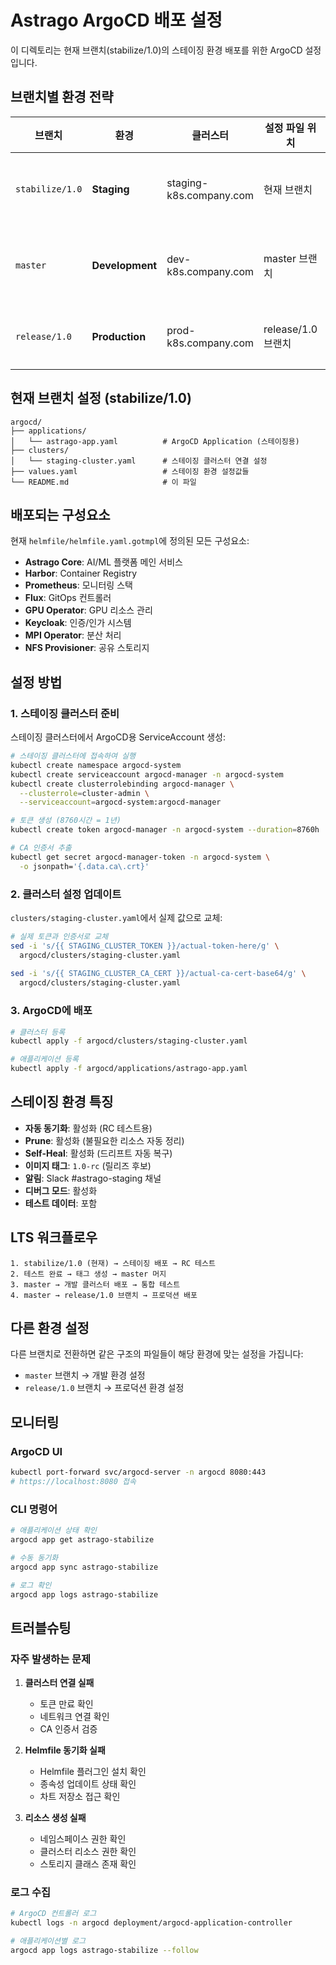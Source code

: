 # Astrago ArgoCD 배포 설정

이 디렉토리는 현재 브랜치(stabilize/1.0)의 스테이징 환경 배포를 위한 ArgoCD 설정입니다.

## 브랜치별 환경 전략

| 브랜치 | 환경 | 클러스터 | 설정 파일 위치 | 용도 |
|--------|------|----------|---------------|------|
| `stabilize/1.0` | **Staging** | staging-k8s.company.com | 현재 브랜치 | RC 테스트, QA |
| `master` | **Development** | dev-k8s.company.com | master 브랜치 | 통합 테스트 |
| `release/1.0` | **Production** | prod-k8s.company.com | release/1.0 브랜치 | 고객 배포 |

## 현재 브랜치 설정 (stabilize/1.0)

```
argocd/
├── applications/
│   └── astrago-app.yaml          # ArgoCD Application (스테이징용)
├── clusters/
│   └── staging-cluster.yaml      # 스테이징 클러스터 연결 설정
├── values.yaml                   # 스테이징 환경 설정값들
└── README.md                     # 이 파일
```

## 배포되는 구성요소

현재 `helmfile/helmfile.yaml.gotmpl`에 정의된 모든 구성요소:

- **Astrago Core**: AI/ML 플랫폼 메인 서비스
- **Harbor**: Container Registry
- **Prometheus**: 모니터링 스택
- **Flux**: GitOps 컨트롤러
- **GPU Operator**: GPU 리소스 관리
- **Keycloak**: 인증/인가 시스템  
- **MPI Operator**: 분산 처리
- **NFS Provisioner**: 공유 스토리지

## 설정 방법

### 1. 스테이징 클러스터 준비

스테이징 클러스터에서 ArgoCD용 ServiceAccount 생성:

```bash
# 스테이징 클러스터에 접속하여 실행
kubectl create namespace argocd-system
kubectl create serviceaccount argocd-manager -n argocd-system
kubectl create clusterrolebinding argocd-manager \
  --clusterrole=cluster-admin \
  --serviceaccount=argocd-system:argocd-manager

# 토큰 생성 (8760시간 = 1년)
kubectl create token argocd-manager -n argocd-system --duration=8760h

# CA 인증서 추출
kubectl get secret argocd-manager-token -n argocd-system \
  -o jsonpath='{.data.ca\.crt}'
```

### 2. 클러스터 설정 업데이트

`clusters/staging-cluster.yaml`에서 실제 값으로 교체:

```bash
# 실제 토큰과 인증서로 교체
sed -i 's/{{ STAGING_CLUSTER_TOKEN }}/actual-token-here/g' \
  argocd/clusters/staging-cluster.yaml
  
sed -i 's/{{ STAGING_CLUSTER_CA_CERT }}/actual-ca-cert-base64/g' \
  argocd/clusters/staging-cluster.yaml
```

### 3. ArgoCD에 배포

```bash
# 클러스터 등록
kubectl apply -f argocd/clusters/staging-cluster.yaml

# 애플리케이션 등록  
kubectl apply -f argocd/applications/astrago-app.yaml
```

## 스테이징 환경 특징

- **자동 동기화**: 활성화 (RC 테스트용)
- **Prune**: 활성화 (불필요한 리소스 자동 정리)
- **Self-Heal**: 활성화 (드리프트 자동 복구)
- **이미지 태그**: `1.0-rc` (릴리즈 후보)
- **알림**: Slack #astrago-staging 채널
- **디버그 모드**: 활성화
- **테스트 데이터**: 포함

## LTS 워크플로우

```
1. stabilize/1.0 (현재) → 스테이징 배포 → RC 테스트
2. 테스트 완료 → 태그 생성 → master 머지
3. master → 개발 클러스터 배포 → 통합 테스트
4. master → release/1.0 브랜치 → 프로덕션 배포
```

## 다른 환경 설정

다른 브랜치로 전환하면 같은 구조의 파일들이 해당 환경에 맞는 설정을 가집니다:

- `master` 브랜치 → 개발 환경 설정
- `release/1.0` 브랜치 → 프로덕션 환경 설정

## 모니터링

### ArgoCD UI
```bash
kubectl port-forward svc/argocd-server -n argocd 8080:443
# https://localhost:8080 접속
```

### CLI 명령어
```bash
# 애플리케이션 상태 확인
argocd app get astrago-stabilize

# 수동 동기화
argocd app sync astrago-stabilize

# 로그 확인
argocd app logs astrago-stabilize
```

## 트러블슈팅

### 자주 발생하는 문제

1. **클러스터 연결 실패**
   - 토큰 만료 확인
   - 네트워크 연결 확인
   - CA 인증서 검증

2. **Helmfile 동기화 실패**
   - Helmfile 플러그인 설치 확인
   - 종속성 업데이트 상태 확인
   - 차트 저장소 접근 확인

3. **리소스 생성 실패**
   - 네임스페이스 권한 확인
   - 클러스터 리소스 권한 확인
   - 스토리지 클래스 존재 확인

### 로그 수집
```bash
# ArgoCD 컨트롤러 로그
kubectl logs -n argocd deployment/argocd-application-controller

# 애플리케이션별 로그
argocd app logs astrago-stabilize --follow
```